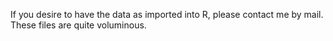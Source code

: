If you desire to have the data as imported into R, please contact me by mail. These files are quite voluminous.
